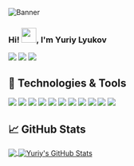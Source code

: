 ![Banner](https://media.giphy.com/media/hrRJ41JB2zlgZiYcCw/giphy-downsized-large.gif)
### Hi! <img src="https://raw.githubusercontent.com/MartinHeinz/MartinHeinz/master/wave.gif" width="30px">, I'm Yuriy Lyukov
[![](https://vistr.dev/badge?repo=yuriylyukov.yuriylyukov&corners=round)](https://github.com/YuriyLyukov/vistr.dev)
[![](https://img.shields.io/badge/-@yuriylyukov-informational?style=flat&logo=instagram&logoColor=#C222AD&color=2bbc8a)](https://www.instagram.com/yuriylyukov/)
[![](https://img.shields.io/badge/-Yuriy%20Lyukov-blue?style=flat-round&logo=Linkedin&logoColor=white&link=https://www.linkedin.com/in/yuriylyukov/)](https://www.linkedin.com/in/yuriylyukov/)
## 🔧 Technologies & Tools
![](https://img.shields.io/badge/Editor-Rider_IDEA-informational?style=flat&logo=rider&logoColor=white&color=9370DB)
![](https://img.shields.io/badge/Code-.NetCore-informational?style=flat&logo=.net&logoColor=white&color=9370DB)
![](https://img.shields.io/badge/Code-JavaScript-informational?style=flat&logo=javascript&logoColor=white&color=9370DB)
![](https://img.shields.io/badge/Code-TypeScript-informational?style=flat&logo=typescript&logoColor=white&color=9370DB)
![](https://img.shields.io/badge/Code-Angualar-informational?style=flat&logo=angular&logoColor=white&color=9370DB)
![](https://img.shields.io/badge/Code-Vue-informational?style=flat&logo=vue.js&logoColor=white&color=9370DB)
![](https://img.shields.io/badge/Shell-Bash-informational?style=flat&logo=gnu-bash&logoColor=white&color=9370DB)
![](https://img.shields.io/badge/Tools-PostgreSQL-informational?style=flat&logo=postgresql&logoColor=white&color=9370DB)
![](https://img.shields.io/badge/Tools-Docker-informational?style=flat&logo=docker&logoColor=white&color=9370DB)
![](https://img.shields.io/badge/Tools-Kubernetes-informational?style=flat&logo=kubernetes&logoColor=white&color=9370DB)
![](https://img.shields.io/badge/Cloud-Azure-informational?style=flat&logo=azure&logoColor=white&color=9370DB)

## &#x1f4c8; GitHub Stats
<a href="https://github.com/YuriyLyukov/YuriyLyukov">
  <img align="center" src="https://github-readme-stats.vercel.app/api/top-langs/?username=YuriyLyukov&hide=css,html&title_color=9370DB&text_color=c9cacc&icon_color=9400D3&bg_color=0D1117" />
</a>
<a href="https://github.com/YuriyLyukov/YuriyLyukov">
  <img align="center" src="https://github-readme-stats.vercel.app/api?username=YuriyLyukov&show_icons=true&line_height=27&count_private=true&title_color=9370DB&text_color=c9cacc&icon_color=9400D3&bg_color=0D1117" alt="Yuriy's GitHub Stats" />
</a>
